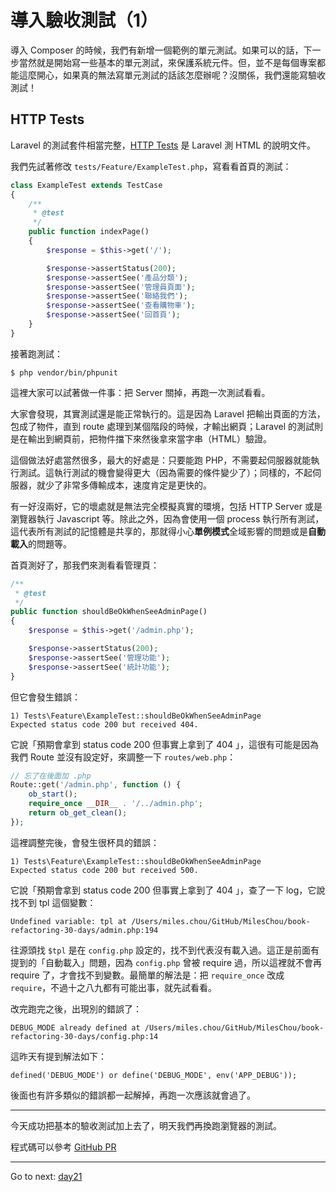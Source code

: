# 導入驗收測試（1）

導入 Composer 的時候，我們有新增一個範例的單元測試。如果可以的話，下一步當然就是開始寫一些基本的單元測試，來保護系統元件。但，並不是每個專案都能這麼開心，如果真的無法寫單元測試的話該怎麼辦呢？沒關係，我們還能寫驗收測試！

## HTTP Tests

Laravel 的測試套件相當完整，[HTTP Tests](https://laravel.com/docs/5.5/http-tests) 是 Laravel 測 HTML 的說明文件。

我們先試著修改 `tests/Feature/ExampleTest.php`，寫看看首頁的測試：

```php
class ExampleTest extends TestCase
{
    /**
     * @test
     */
    public function indexPage()
    {
        $response = $this->get('/');

        $response->assertStatus(200);
        $response->assertSee('產品分類');
        $response->assertSee('管理員頁面');
        $response->assertSee('聯絡我們');
        $response->assertSee('查看購物車');
        $response->assertSee('回首頁');
    }
}
```

接著跑測試：

```
$ php vendor/bin/phpunit
```

這裡大家可以試著做一件事：把 Server 關掉，再跑一次測試看看。

大家會發現，其實測試還是能正常執行的。這是因為 Laravel 把輸出頁面的方法，包成了物件，直到 route 處理到某個階段的時候，才輸出網頁；Laravel 的測試則是在輸出到網頁前，把物件擋下來然後拿來當字串（HTML）驗證。

這個做法好處當然很多，最大的好處是：只要能跑 PHP，不需要起伺服器就能執行測試。這執行測試的機會變得更大（因為需要的條件變少了）；同樣的，不起伺服器，就少了非常多傳輸成本，速度肯定是更快的。

有一好沒兩好，它的壞處就是無法完全模擬真實的環境，包括 HTTP Server 或是瀏覽器執行 Javascript 等。除此之外，因為會使用一個 process 執行所有測試，這代表所有測試的記憶體是共享的，那就得小心**單例模式**全域影響的問題或是**自動載入**的問題等。

首頁測好了，那我們來測看看管理頁：

```php
/**
 * @test
 */
public function shouldBeOkWhenSeeAdminPage()
{
    $response = $this->get('/admin.php');

    $response->assertStatus(200);
    $response->assertSee('管理功能');
    $response->assertSee('統計功能');
}
```

但它會發生錯誤：

```
1) Tests\Feature\ExampleTest::shouldBeOkWhenSeeAdminPage
Expected status code 200 but received 404.
```

它說「預期會拿到 status code 200 但事實上拿到了 404 」，這很有可能是因為我們 Route 並沒有設定好，來調整一下 `routes/web.php`：

```php
// 忘了在後面加 .php
Route::get('/admin.php', function () {
    ob_start();
    require_once __DIR__ . '/../admin.php';
    return ob_get_clean();
});
```

這裡調整完後，會發生很杯具的錯誤：

```
1) Tests\Feature\ExampleTest::shouldBeOkWhenSeeAdminPage
Expected status code 200 but received 500.
```

它說「預期會拿到 status code 200 但事實上拿到了 404 」，查了一下 log，它說找不到 tpl 這個變數：

```
Undefined variable: tpl at /Users/miles.chou/GitHub/MilesChou/book-refactoring-30-days/admin.php:194
```

往源頭找 `$tpl` 是在 `config.php` 設定的，找不到代表沒有載入過。這正是前面有提到的「自動載入」問題，因為 `config.php` 曾被 require 過，所以這裡就不會再 require 了，才會找不到變數。最簡單的解法是：把 `require_once` 改成 `require`，不過十之八九都有可能出事，就先試看看。

改完跑完之後，出現別的錯誤了：

```
DEBUG_MODE already defined at /Users/miles.chou/GitHub/MilesChou/book-refactoring-30-days/config.php:14
```

這昨天有提到解法如下：

```
defined('DEBUG_MODE') or define('DEBUG_MODE', env('APP_DEBUG'));
```

後面也有許多類似的錯誤都一起解掉，再跑一次應該就會過了。

---

今天成功把基本的驗收測試加上去了，明天我們再換跑瀏覽器的測試。

程式碼可以參考 [GitHub PR](https://github.com/MilesChou/book-refactoring-30-days/pull/7)

* * *
Go to next:
[day21](day21.md)
